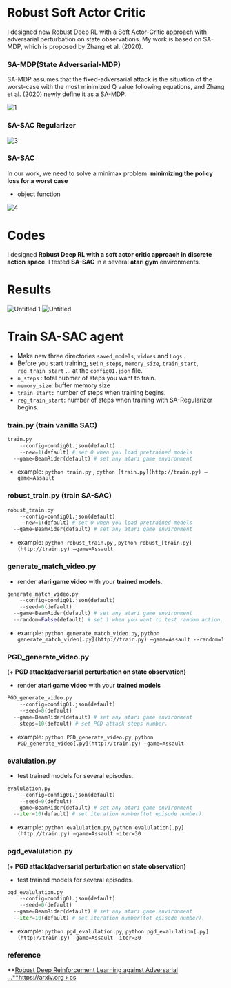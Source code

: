 # Robust Soft Actor Critic

I designed new Robust Deep RL with a Soft Actor-Critic approach with adversarial perturbation on state observations. My work is based on SA-MDP, which is proposed by Zhang et al. (2020).

### SA-MDP(State Adversarial-MDP)

SA-MDP assumes that the fixed-adversarial attack is the situation of the worst-case with the most minimized Q value following equations, and Zhang et al. (2020) newly define it as a SA-MDP.

![1](https://user-images.githubusercontent.com/80669616/175530915-d2a208b0-0452-401b-bea1-40b4d1266b08.jpg)


### SA-SAC Regularizer

![3](https://user-images.githubusercontent.com/80669616/175531143-cc6c646c-ce36-43c5-a6b8-202b21d9a9a8.jpg)


### SA-SAC

In our work,  we need to solve a minimax problem: **minimizing the policy loss for a worst case**

- object function

![4](https://user-images.githubusercontent.com/80669616/175530884-1fde8fb9-9828-4ef1-a04f-cdb882c32f41.jpg)

# Codes

I designed **Robust Deep RL with a soft actor critic approach in discrete action space**. I tested **SA-SAC** in a several **atari gym** environments.

# Results

![Untitled 1](https://user-images.githubusercontent.com/80669616/175530312-7bdc026b-2c51-4c41-ac9e-1eb829c41e66.png)
![Untitled](https://user-images.githubusercontent.com/80669616/175530367-1fb75530-f419-404c-8368-665ff1a3836f.png)

# Train SA-SAC agent

- Make new three directories `saved_models`, `vidoes` and `Logs` .
- Before you start training, set `n_steps`, `memory_size`, `train_start`, `reg_train_start` … at the `config01.json` file.
- `n_steps` : total nubmer of steps you want to train.
- `memory_size`: buffer memory size
- `train_start:` number of steps when training begins.
- `reg_train_start`: number of steps when training with SA-Regularizer begins.

### train.py (train vanilla SAC)

```python
train.py 
	--config=config01.json(default)
	--new=1(default) # set 0 when you load pretrained models
  --game=BeamRider(default) # set any atari game environment 
```

- example:  `python train.py` ,  `python [train.py](http://train.py) —game=Assault`

### robust_train.py (train SA-SAC)

```python
robust_train.py 
	--config=config01.json(default)
	--new=1(default) # set 0 when you load pretrained models
  --game=BeamRider(default) # set any atari game environment 
```

- example: `python robust_train.py` , `python robust_[train.py](http://train.py) —game=Assault`

### generate_match_video.py

- render **atari game video** with your **trained models**.

```python
generate_match_video.py
	--config=config01.json(default)
	--seed=0(default)
  --game=BeamRider(default) # set any atari game environment 
  --random=False(default) # set 1 when you want to test random action.
```

- example: `python generate_match_video.py`, `python generate_match_video[.py](http://train.py) —game=Assault --random=1`

### PGD_generate_video.py

(+ **PGD attack(adversarial perturbation on state observation)**

- render **atari game video** with your **trained models**

```python
PGD_generate_video.py
	--config=config01.json(default)
	--seed=0(default)
  --game=BeamRider(default) # set any atari game environment 
  --steps=10(default) # set PGD attack steps number.
```

- example: `python PGD_generate_video.py`, `python PGD_generate_video[.py](http://train.py) —game=Assault`

### evalulation.py

- test trained models for several episodes.

```python
evalulation.py
	--config=config01.json(default)
	--seed=0(default)
  --game=BeamRider(default) # set any atari game environment 
  --iter=10(default) # set iteration number(tot episode number).
```

- example: `python evalulation.py`, `python evalulation[.py](http://train.py) —game=Assault —iter=30`

### pgd_evalulation.py

(+ **PGD attack(adversarial perturbation on state observation)**

- test trained models for several episodes.

```python
pgd_evalulation.py
	--config=config01.json(default)
	--seed=0(default)
  --game=BeamRider(default) # set any atari game environment 
  --iter=10(default) # set iteration number(tot episode number).
```

- example: `python pgd_evalulation.py`, `python pgd_evalulation[.py](http://train.py) —game=Assault —iter=30`

### reference

**[Robust Deep Reinforcement Learning against Adversarial ...**https://arxiv.org › cs](https://arxiv.org/abs/2003.08938)
